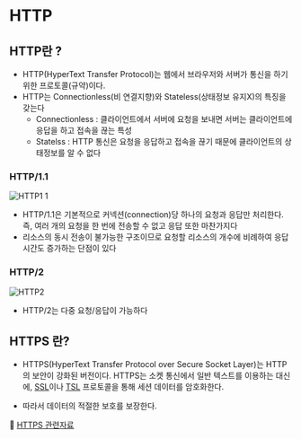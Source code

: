 # HTTP

## HTTP란 ?

- HTTP(HyperText Transfer Protocol)는 웹에서 브라우저와 서버가 통신을 하기 위한 프로토콜(규약)이다.
- HTTP는 Connectionless(비 연결지향)와 Stateless(상태정보 유지X)의 특징을 갖는다
  - Connectionless : 클라이언트에서 서버에 요청을 보내면 서버는 클라이언트에 응답을 하고 접속을 끊는 특성
  - Statelss : HTTP 통신은 요청을 응답하고 접속을 끊기 때문에 클라이언트의 상태정보를 알 수 없다

### HTTP/1.1

![HTTP1 1](https://user-images.githubusercontent.com/67866773/100821154-21fd0900-3493-11eb-9e29-418296e59de9.PNG)

- HTTP/1.1은 기본적으로 커넥션(connection)당 하나의 요청과 응답만 처리한다. 즉, 여러 개의 요청을 한 번에 전송할 수 없고 응답 또한 마찬가지다
- 리소스의 동시 전송이 불가능한 구조이므로 요청할 리소스의 개수에 비례하여 응답 시간도 증가하는 단점이 있다

### HTTP/2

![HTTP2](https://user-images.githubusercontent.com/67866773/100821159-22959f80-3493-11eb-97d0-55704476f60f.PNG)

- HTTP/2는 다중 요청/응답이 가능하다

## HTTPS 란?

- HTTPS(HyperText Transfer Protocol over Secure Socket Layer)는 HTTP의 보안이 강화된 버전이다. HTTPS는 소켓 통신에서 일반 텍스트를 이용하는 대신에, [SSL](https://ko.wikipedia.org/wiki/SSL)이나 [TSL](https://ko.wikipedia.org/wiki/%EC%A0%84%EC%86%A1_%EA%B3%84%EC%B8%B5_%EB%B3%B4%EC%95%88) 프로토콜을 통해 세션 데이터를 암호화한다. 

- 따라서 데이터의 적절한 보호를 보장한다.

🎯 [HTTPS 관련자료](https://opentutorials.org/course/1334/4894)


